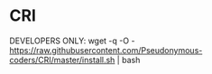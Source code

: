 # CRI

DEVELOPERS ONLY: wget -q -O - https://raw.githubusercontent.com/Pseudonymous-coders/CRI/master/install.sh | bash
